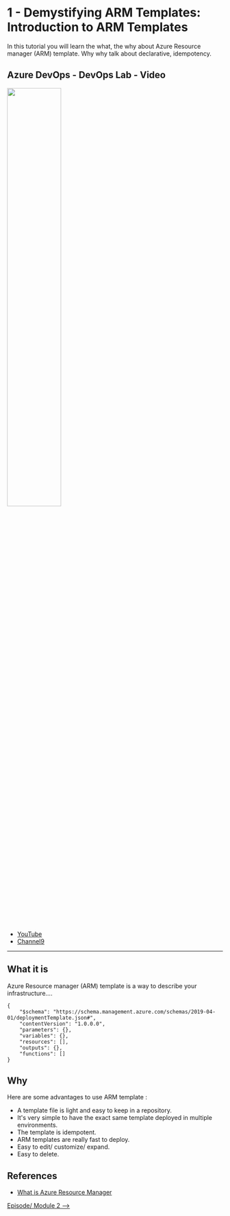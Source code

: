 # 1 - Demystifying ARM Templates: Introduction to ARM Templates

In this tutorial you will learn the what, the why about Azure Resource manager (ARM) template. Why why talk about declarative, idempotency.

## Azure DevOps - DevOps Lab - Video

[<img src="https://img.youtube.com/vi/VWe-stknCIM/maxresdefault.jpg" width="50%">](https://youtu.be/VWe-stknCIM)
- [YouTube](https://youtu.be/VWe-stknCIM)
- [Channel9](https://channel9.msdn.com/Shows/DevOps-Lab/Demystifying-ARM-Templates-Intro-to-ARM-Templates?term=Demystifying%20ARM&lang-en=true)

---


## What it is

Azure Resource manager (ARM) template is a way to describe your infrastructure....

```
{
    "$schema": "https://schema.management.azure.com/schemas/2019-04-01/deploymentTemplate.json#",
    "contentVersion": "1.0.0.0",
    "parameters": {},
    "variables": {},
    "resources": [],
    "outputs": {},
    "functions": []
}
```


## Why

Here are some advantages to use ARM template :

- A template file is light and easy to keep in a repository.
- It's very simple to have the exact same template deployed in multiple environments.
- The template is idempotent.
- ARM templates are really fast to deploy.
- Easy to edit/ customize/ expand.
- Easy to delete.

## References

- [What is Azure Resource Manager](https://docs.microsoft.com/en-us/azure/azure-resource-manager/management/overview?WT.mc_id=learnARM-github-frbouche)


[Episode/ Module 2 -->](../ARM02/README.md)
